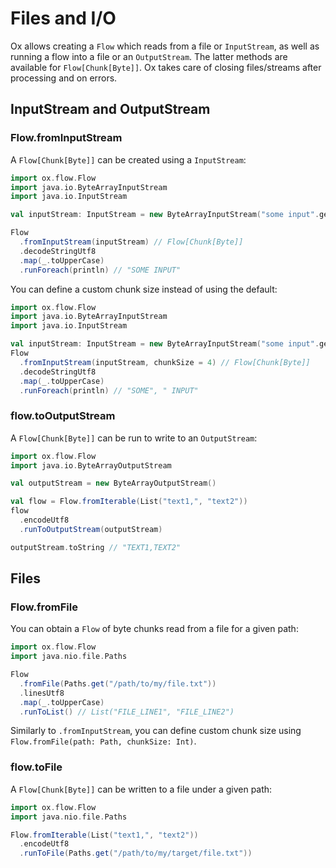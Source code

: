 # Files and I/O

Ox allows creating a `Flow` which reads from a file or `InputStream`, as well as running a flow into a file or an `OutputStream`. The latter methods are available for `Flow[Chunk[Byte]]`. Ox takes care of closing files/streams after processing and on errors.

## InputStream and OutputStream

### Flow.fromInputStream 

A `Flow[Chunk[Byte]]` can be created using a `InputStream`:

```scala mdoc:compile-only
import ox.flow.Flow
import java.io.ByteArrayInputStream
import java.io.InputStream

val inputStream: InputStream = new ByteArrayInputStream("some input".getBytes) 

Flow
  .fromInputStream(inputStream) // Flow[Chunk[Byte]]
  .decodeStringUtf8
  .map(_.toUpperCase)
  .runForeach(println) // "SOME INPUT"
```

You can define a custom chunk size instead of using the default:

```scala mdoc:compile-only
import ox.flow.Flow
import java.io.ByteArrayInputStream
import java.io.InputStream

val inputStream: InputStream = new ByteArrayInputStream("some input".getBytes) 
Flow
  .fromInputStream(inputStream, chunkSize = 4) // Flow[Chunk[Byte]]
  .decodeStringUtf8
  .map(_.toUpperCase)
  .runForeach(println) // "SOME", " INPUT"
```

### flow.toOutputStream

A `Flow[Chunk[Byte]]` can be run to write to an `OutputStream`:

```scala mdoc:compile-only
import ox.flow.Flow
import java.io.ByteArrayOutputStream

val outputStream = new ByteArrayOutputStream()

val flow = Flow.fromIterable(List("text1,", "text2"))
flow
  .encodeUtf8
  .runToOutputStream(outputStream)

outputStream.toString // "TEXT1,TEXT2"
```

## Files

### Flow.fromFile

You can obtain a `Flow` of byte chunks read from a file for a given path:

```scala mdoc:compile-only
import ox.flow.Flow
import java.nio.file.Paths

Flow
  .fromFile(Paths.get("/path/to/my/file.txt"))
  .linesUtf8
  .map(_.toUpperCase)
  .runToList() // List("FILE_LINE1", "FILE_LINE2")
```

Similarly to `.fromInputStream`, you can define custom chunk size using `Flow.fromFile(path: Path, chunkSize: Int)`.

### flow.toFile

A `Flow[Chunk[Byte]]` can be written to a file under a given path:

```scala mdoc:compile-only
import ox.flow.Flow
import java.nio.file.Paths

Flow.fromIterable(List("text1,", "text2"))
  .encodeUtf8
  .runToFile(Paths.get("/path/to/my/target/file.txt"))
```
